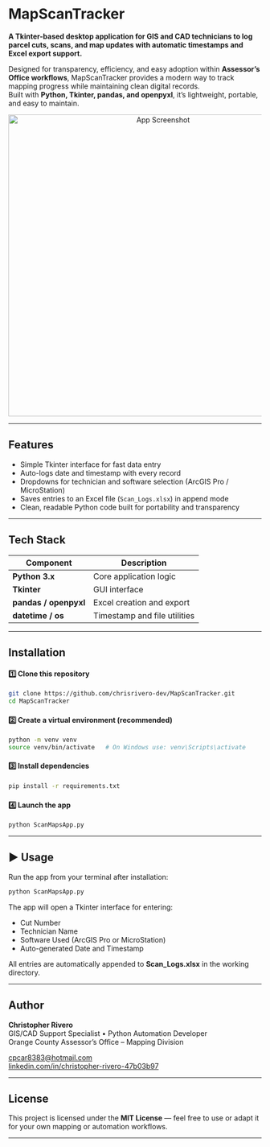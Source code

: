 # MapScanTracker

**A Tkinter-based desktop application for GIS and CAD technicians to log parcel cuts, scans, and map updates with automatic timestamps and Excel export support.**

Designed for transparency, efficiency, and easy adoption within **Assessor’s Office workflows**, MapScanTracker provides a modern way to track mapping progress while maintaining clean digital records.  
Built with **Python, Tkinter, pandas, and openpyxl**, it’s lightweight, portable, and easy to maintain.

<p align="center">
  <img src="https://github.com/chrisrivero-dev/MapScanTracker/assets/your-upload-link.jpeg" alt="App Screenshot" width="600">
</p>



---

## Features

- Simple Tkinter interface for fast data entry  
- Auto-logs date and timestamp with every record  
- Dropdowns for technician and software selection (ArcGIS Pro / MicroStation)  
- Saves entries to an Excel file (`Scan_Logs.xlsx`) in append mode  
- Clean, readable Python code built for portability and transparency  

---

## Tech Stack

| Component | Description |
|------------|--------------|
| **Python 3.x** | Core application logic |
| **Tkinter** | GUI interface |
| **pandas / openpyxl** | Excel creation and export |
| **datetime / os** | Timestamp and file utilities |

---

## Installation

#### 1️⃣ Clone this repository
```bash
git clone https://github.com/chrisrivero-dev/MapScanTracker.git
cd MapScanTracker
```

#### 2️⃣ Create a virtual environment (recommended)
```bash
python -m venv venv
source venv/bin/activate   # On Windows use: venv\Scripts\activate
```

#### 3️⃣ Install dependencies
```bash
pip install -r requirements.txt
```

#### 4️⃣ Launch the app
```bash
python ScanMapsApp.py
```

---

## ▶️ Usage

Run the app from your terminal after installation:
```bash
python ScanMapsApp.py
```

The app will open a Tkinter interface for entering:
- Cut Number  
- Technician Name  
- Software Used (ArcGIS Pro or MicroStation)  
- Auto-generated Date and Timestamp  

All entries are automatically appended to **Scan_Logs.xlsx** in the working directory.

---

## Author

**Christopher Rivero**  
GIS/CAD Support Specialist • Python Automation Developer  
Orange County Assessor’s Office – Mapping Division  

cpcar8383@hotmail.com  
[linkedin.com/in/christopher-rivero-47b03b97](https://www.linkedin.com/in/christopher-rivero-47b03b97)

---

## License

This project is licensed under the **MIT License** — feel free to use or adapt it for your own mapping or automation workflows.

---
